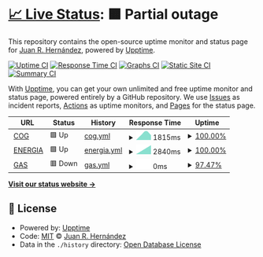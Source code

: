 # [📈 Live Status](https://juanro22.github.io/uptime): <!--live status--> **🟧 Partial outage**

This repository contains the open-source uptime monitor and status page for [Juan R. Hernández](https://juanro22.github.io/uptime), powered by [Upptime](https://github.com/upptime/upptime).

[![Uptime CI](https://github.com/juanro22/uptime/workflows/Uptime%20CI/badge.svg)](https://github.com/juanro22/uptime/actions?query=workflow%3A%22Uptime+CI%22)
[![Response Time CI](https://github.com/juanro22/uptime/workflows/Response%20Time%20CI/badge.svg)](https://github.com/juanro22/uptime/actions?query=workflow%3A%22Response+Time+CI%22)
[![Graphs CI](https://github.com/juanro22/uptime/workflows/Graphs%20CI/badge.svg)](https://github.com/juanro22/uptime/actions?query=workflow%3A%22Graphs+CI%22)
[![Static Site CI](https://github.com/juanro22/uptime/workflows/Static%20Site%20CI/badge.svg)](https://github.com/juanro22/uptime/actions?query=workflow%3A%22Static+Site+CI%22)
[![Summary CI](https://github.com/juanro22/uptime/workflows/Summary%20CI/badge.svg)](https://github.com/juanro22/uptime/actions?query=workflow%3A%22Summary+CI%22)

With [Upptime](https://upptime.js.org), you can get your own unlimited and free uptime monitor and status page, powered entirely by a GitHub repository. We use [Issues](https://github.com/juanro22/uptime/issues) as incident reports, [Actions](https://github.com/juanro22/uptime/actions) as uptime monitors, and [Pages](https://juanro22.github.io/uptime) for the status page.

<!--start: status pages-->
<!-- This summary is generated by Upptime (https://github.com/upptime/upptime) -->
<!-- Do not edit this manually, your changes will be overwritten -->
<!-- prettier-ignore -->
| URL | Status | History | Response Time | Uptime |
| --- | ------ | ------- | ------------- | ------ |
| <img alt="" src="https://favicons.githubusercontent.com/cogpub.albanesi.com.ar" height="13"> [COG](http://cogpub.albanesi.com.ar:8080/COG) | 🟩 Up | [cog.yml](https://github.com/Juanro22/uptime/commits/HEAD/history/cog.yml) | <details><summary><img alt="Response time graph" src="./graphs/cog/response-time-week.png" height="20"> 1815ms</summary><br><a href="https://juanro22.github.io/uptime/history/cog"><img alt="Response time 1815" src="https://img.shields.io/endpoint?url=https%3A%2F%2Fraw.githubusercontent.com%2FJuanro22%2Fuptime%2FHEAD%2Fapi%2Fcog%2Fresponse-time.json"></a><br><a href="https://juanro22.github.io/uptime/history/cog"><img alt="24-hour response time 1815" src="https://img.shields.io/endpoint?url=https%3A%2F%2Fraw.githubusercontent.com%2FJuanro22%2Fuptime%2FHEAD%2Fapi%2Fcog%2Fresponse-time-day.json"></a><br><a href="https://juanro22.github.io/uptime/history/cog"><img alt="7-day response time 1815" src="https://img.shields.io/endpoint?url=https%3A%2F%2Fraw.githubusercontent.com%2FJuanro22%2Fuptime%2FHEAD%2Fapi%2Fcog%2Fresponse-time-week.json"></a><br><a href="https://juanro22.github.io/uptime/history/cog"><img alt="30-day response time 1815" src="https://img.shields.io/endpoint?url=https%3A%2F%2Fraw.githubusercontent.com%2FJuanro22%2Fuptime%2FHEAD%2Fapi%2Fcog%2Fresponse-time-month.json"></a><br><a href="https://juanro22.github.io/uptime/history/cog"><img alt="1-year response time 1815" src="https://img.shields.io/endpoint?url=https%3A%2F%2Fraw.githubusercontent.com%2FJuanro22%2Fuptime%2FHEAD%2Fapi%2Fcog%2Fresponse-time-year.json"></a></details> | <details><summary><a href="https://juanro22.github.io/uptime/history/cog">100.00%</a></summary><a href="https://juanro22.github.io/uptime/history/cog"><img alt="All-time uptime 100.00%" src="https://img.shields.io/endpoint?url=https%3A%2F%2Fraw.githubusercontent.com%2FJuanro22%2Fuptime%2FHEAD%2Fapi%2Fcog%2Fuptime.json"></a><br><a href="https://juanro22.github.io/uptime/history/cog"><img alt="24-hour uptime 100.00%" src="https://img.shields.io/endpoint?url=https%3A%2F%2Fraw.githubusercontent.com%2FJuanro22%2Fuptime%2FHEAD%2Fapi%2Fcog%2Fuptime-day.json"></a><br><a href="https://juanro22.github.io/uptime/history/cog"><img alt="7-day uptime 100.00%" src="https://img.shields.io/endpoint?url=https%3A%2F%2Fraw.githubusercontent.com%2FJuanro22%2Fuptime%2FHEAD%2Fapi%2Fcog%2Fuptime-week.json"></a><br><a href="https://juanro22.github.io/uptime/history/cog"><img alt="30-day uptime 100.00%" src="https://img.shields.io/endpoint?url=https%3A%2F%2Fraw.githubusercontent.com%2FJuanro22%2Fuptime%2FHEAD%2Fapi%2Fcog%2Fuptime-month.json"></a><br><a href="https://juanro22.github.io/uptime/history/cog"><img alt="1-year uptime 100.00%" src="https://img.shields.io/endpoint?url=https%3A%2F%2Fraw.githubusercontent.com%2FJuanro22%2Fuptime%2FHEAD%2Fapi%2Fcog%2Fuptime-year.json"></a></details>
| <img alt="" src="https://favicons.githubusercontent.com/cogpub.albanesi.com.ar" height="13"> [ENERGIA](http://cogpub.albanesi.com.ar:8080/EENEW) | 🟩 Up | [energia.yml](https://github.com/Juanro22/uptime/commits/HEAD/history/energia.yml) | <details><summary><img alt="Response time graph" src="./graphs/energia/response-time-week.png" height="20"> 2840ms</summary><br><a href="https://juanro22.github.io/uptime/history/energia"><img alt="Response time 2840" src="https://img.shields.io/endpoint?url=https%3A%2F%2Fraw.githubusercontent.com%2FJuanro22%2Fuptime%2FHEAD%2Fapi%2Fenergia%2Fresponse-time.json"></a><br><a href="https://juanro22.github.io/uptime/history/energia"><img alt="24-hour response time 2840" src="https://img.shields.io/endpoint?url=https%3A%2F%2Fraw.githubusercontent.com%2FJuanro22%2Fuptime%2FHEAD%2Fapi%2Fenergia%2Fresponse-time-day.json"></a><br><a href="https://juanro22.github.io/uptime/history/energia"><img alt="7-day response time 2840" src="https://img.shields.io/endpoint?url=https%3A%2F%2Fraw.githubusercontent.com%2FJuanro22%2Fuptime%2FHEAD%2Fapi%2Fenergia%2Fresponse-time-week.json"></a><br><a href="https://juanro22.github.io/uptime/history/energia"><img alt="30-day response time 2840" src="https://img.shields.io/endpoint?url=https%3A%2F%2Fraw.githubusercontent.com%2FJuanro22%2Fuptime%2FHEAD%2Fapi%2Fenergia%2Fresponse-time-month.json"></a><br><a href="https://juanro22.github.io/uptime/history/energia"><img alt="1-year response time 2840" src="https://img.shields.io/endpoint?url=https%3A%2F%2Fraw.githubusercontent.com%2FJuanro22%2Fuptime%2FHEAD%2Fapi%2Fenergia%2Fresponse-time-year.json"></a></details> | <details><summary><a href="https://juanro22.github.io/uptime/history/energia">100.00%</a></summary><a href="https://juanro22.github.io/uptime/history/energia"><img alt="All-time uptime 100.00%" src="https://img.shields.io/endpoint?url=https%3A%2F%2Fraw.githubusercontent.com%2FJuanro22%2Fuptime%2FHEAD%2Fapi%2Fenergia%2Fuptime.json"></a><br><a href="https://juanro22.github.io/uptime/history/energia"><img alt="24-hour uptime 100.00%" src="https://img.shields.io/endpoint?url=https%3A%2F%2Fraw.githubusercontent.com%2FJuanro22%2Fuptime%2FHEAD%2Fapi%2Fenergia%2Fuptime-day.json"></a><br><a href="https://juanro22.github.io/uptime/history/energia"><img alt="7-day uptime 100.00%" src="https://img.shields.io/endpoint?url=https%3A%2F%2Fraw.githubusercontent.com%2FJuanro22%2Fuptime%2FHEAD%2Fapi%2Fenergia%2Fuptime-week.json"></a><br><a href="https://juanro22.github.io/uptime/history/energia"><img alt="30-day uptime 100.00%" src="https://img.shields.io/endpoint?url=https%3A%2F%2Fraw.githubusercontent.com%2FJuanro22%2Fuptime%2FHEAD%2Fapi%2Fenergia%2Fuptime-month.json"></a><br><a href="https://juanro22.github.io/uptime/history/energia"><img alt="1-year uptime 100.00%" src="https://img.shields.io/endpoint?url=https%3A%2F%2Fraw.githubusercontent.com%2FJuanro22%2Fuptime%2FHEAD%2Fapi%2Fenergia%2Fuptime-year.json"></a></details>
| <img alt="" src="https://favicons.githubusercontent.com/gas.albanesi.com.ar" height="13"> [GAS](http://gas.albanesi.com.ar/login) | 🟥 Down | [gas.yml](https://github.com/Juanro22/uptime/commits/HEAD/history/gas.yml) | <details><summary><img alt="Response time graph" src="./graphs/gas/response-time-week.png" height="20"> 0ms</summary><br><a href="https://juanro22.github.io/uptime/history/gas"><img alt="Response time 0" src="https://img.shields.io/endpoint?url=https%3A%2F%2Fraw.githubusercontent.com%2FJuanro22%2Fuptime%2FHEAD%2Fapi%2Fgas%2Fresponse-time.json"></a><br><a href="https://juanro22.github.io/uptime/history/gas"><img alt="24-hour response time 0" src="https://img.shields.io/endpoint?url=https%3A%2F%2Fraw.githubusercontent.com%2FJuanro22%2Fuptime%2FHEAD%2Fapi%2Fgas%2Fresponse-time-day.json"></a><br><a href="https://juanro22.github.io/uptime/history/gas"><img alt="7-day response time 0" src="https://img.shields.io/endpoint?url=https%3A%2F%2Fraw.githubusercontent.com%2FJuanro22%2Fuptime%2FHEAD%2Fapi%2Fgas%2Fresponse-time-week.json"></a><br><a href="https://juanro22.github.io/uptime/history/gas"><img alt="30-day response time 0" src="https://img.shields.io/endpoint?url=https%3A%2F%2Fraw.githubusercontent.com%2FJuanro22%2Fuptime%2FHEAD%2Fapi%2Fgas%2Fresponse-time-month.json"></a><br><a href="https://juanro22.github.io/uptime/history/gas"><img alt="1-year response time 0" src="https://img.shields.io/endpoint?url=https%3A%2F%2Fraw.githubusercontent.com%2FJuanro22%2Fuptime%2FHEAD%2Fapi%2Fgas%2Fresponse-time-year.json"></a></details> | <details><summary><a href="https://juanro22.github.io/uptime/history/gas">97.47%</a></summary><a href="https://juanro22.github.io/uptime/history/gas"><img alt="All-time uptime 97.47%" src="https://img.shields.io/endpoint?url=https%3A%2F%2Fraw.githubusercontent.com%2FJuanro22%2Fuptime%2FHEAD%2Fapi%2Fgas%2Fuptime.json"></a><br><a href="https://juanro22.github.io/uptime/history/gas"><img alt="24-hour uptime 97.47%" src="https://img.shields.io/endpoint?url=https%3A%2F%2Fraw.githubusercontent.com%2FJuanro22%2Fuptime%2FHEAD%2Fapi%2Fgas%2Fuptime-day.json"></a><br><a href="https://juanro22.github.io/uptime/history/gas"><img alt="7-day uptime 97.47%" src="https://img.shields.io/endpoint?url=https%3A%2F%2Fraw.githubusercontent.com%2FJuanro22%2Fuptime%2FHEAD%2Fapi%2Fgas%2Fuptime-week.json"></a><br><a href="https://juanro22.github.io/uptime/history/gas"><img alt="30-day uptime 97.47%" src="https://img.shields.io/endpoint?url=https%3A%2F%2Fraw.githubusercontent.com%2FJuanro22%2Fuptime%2FHEAD%2Fapi%2Fgas%2Fuptime-month.json"></a><br><a href="https://juanro22.github.io/uptime/history/gas"><img alt="1-year uptime 97.47%" src="https://img.shields.io/endpoint?url=https%3A%2F%2Fraw.githubusercontent.com%2FJuanro22%2Fuptime%2FHEAD%2Fapi%2Fgas%2Fuptime-year.json"></a></details>

<!--end: status pages-->

[**Visit our status website →**](https://juanro22.github.io/uptime)

## 📄 License

- Powered by: [Upptime](https://github.com/upptime/upptime)
- Code: [MIT](./LICENSE) © [Juan R. Hernández](https://juanro22.github.io/uptime)
- Data in the `./history` directory: [Open Database License](https://opendatacommons.org/licenses/odbl/1-0/)
